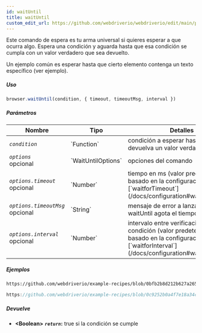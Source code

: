 ```yaml
---
id: waitUntil
title: waitUntil
custom_edit_url: https://github.com/webdriverio/webdriverio/edit/main/packages/webdriverio/src/commands/browser/waitUntil.ts
---
```


Este comando de espera es tu arma universal si quieres esperar a que ocurra algo. Espera una condición
y aguarda hasta que esa condición se cumpla con un valor verdadero que sea devuelto.

Un ejemplo común es esperar hasta que cierto elemento contenga un texto específico (ver ejemplo).

##### Uso

```js
browser.waitUntil(condition, { timeout, timeoutMsg, interval })
```

##### Parámetros

<table>
  <thead>
    <tr>
      <th>Nombre</th><th>Tipo</th><th>Detalles</th>
    </tr>
  </thead>
  <tbody>
    <tr>
      <td><code><var>condition</var></code></td>
      <td>`Function`</td>
      <td>condición a esperar hasta que devuelva un valor verdadero</td>
    </tr>
    <tr>
      <td><code><var>options</var></code><br /><span className="label labelWarning">opcional</span></td>
      <td>`WaitUntilOptions`</td>
      <td>opciones del comando</td>
    </tr>
    <tr>
      <td><code><var>options.timeout</var></code><br /><span className="label labelWarning">opcional</span></td>
      <td>`Number`</td>
      <td>tiempo en ms (valor predeterminado basado en la configuración [`waitforTimeout`](/docs/configuration#waitfortimeout))</td>
    </tr>
    <tr>
      <td><code><var>options.timeoutMsg</var></code><br /><span className="label labelWarning">opcional</span></td>
      <td>`String`</td>
      <td>mensaje de error a lanzar cuando waitUntil agota el tiempo de espera</td>
    </tr>
    <tr>
      <td><code><var>options.interval</var></code><br /><span className="label labelWarning">opcional</span></td>
      <td>`Number`</td>
      <td>intervalo entre verificaciones de condición (valor predeterminado basado en la configuración [`waitforInterval`](/docs/configuration#waitforinterval))</td>
    </tr>
  </tbody>
</table>

##### Ejemplos

```html reference title="index.html" useHTTPS
https://github.com/webdriverio/example-recipes/blob/0bfb2b8d212b627a2659b10f4449184b657e1d59/waitUntil/index.html#L3-L8
```

```js reference title="waitUntilExample.js" useHTTPS
https://github.com/webdriverio/example-recipes/blob/0c9252b0a4f7e18a34cece74e5798c1fe464c120/waitUntil/waitUntilExample.js#L16-L24
```

##### Devuelve

- **&lt;Boolean&gt;**
            **<code><var>return</var></code>:**  true si la condición se cumple
